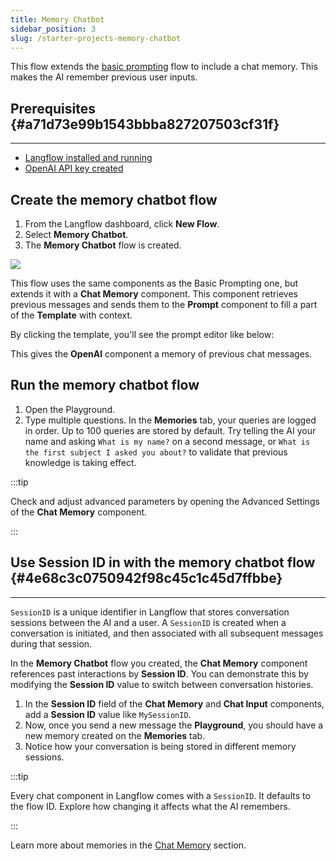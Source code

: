 ```yaml
---
title: Memory Chatbot
sidebar_position: 3
slug: /starter-projects-memory-chatbot
---
```


This flow extends the [basic prompting](/starter-projects-basic-prompting) flow to include a chat memory. This makes the AI remember previous user inputs.

## Prerequisites {#a71d73e99b1543bbba827207503cf31f}

---

- [Langflow installed and running](/get-started-installation)
- [OpenAI API key created](https://platform.openai.com/)

## Create the memory chatbot flow

1. From the Langflow dashboard, click **New Flow**.
2. Select **Memory Chatbot**.
3. The **Memory Chatbot** flow is created.

![](/img/starter-flow-memory-chatbot.png)

This flow uses the same components as the Basic Prompting one, but extends it with a **Chat Memory** component. This component retrieves previous messages and sends them to the **Prompt** component to fill a part of the **Template** with context.

By clicking the template, you'll see the prompt editor like below:

This gives the **OpenAI** component a memory of previous chat messages.

## Run the memory chatbot flow

1. Open the Playground.
2. Type multiple questions. In the **Memories** tab, your queries are logged in order. Up to 100 queries are stored by default. Try telling the AI your name and asking `What is my name?` on a second message, or `What is the first subject I asked you about?` to validate that previous knowledge is taking effect.

:::tip

Check and adjust advanced parameters by opening the Advanced Settings of the **Chat Memory** component.

:::

## Use Session ID in with the memory chatbot flow {#4e68c3c0750942f98c45c1c45d7ffbbe}

---

`SessionID` is a unique identifier in Langflow that stores conversation sessions between the AI and a user. A `SessionID` is created when a conversation is initiated, and then associated with all subsequent messages during that session.

In the **Memory Chatbot** flow you created, the **Chat Memory** component references past interactions by **Session ID**. You can demonstrate this by modifying the **Session ID** value to switch between conversation histories.

1. In the **Session ID** field of the **Chat Memory** and **Chat Input** components, add a **Session ID** value like `MySessionID`.
2. Now, once you send a new message the **Playground**, you should have a new memory created on the **Memories** tab.
3. Notice how your conversation is being stored in different memory sessions.

:::tip

Every chat component in Langflow comes with a `SessionID`. It defaults to the flow ID. Explore how changing it affects what the AI remembers.

:::

Learn more about memories in the [Chat Memory](/components-chat-memory) section.
